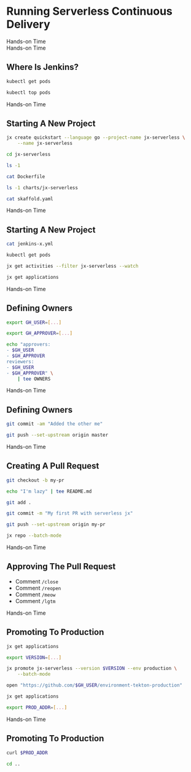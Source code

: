 <!-- .slide: class="center dark" -->
<!-- .slide: data-background="../img/background/hands-on.jpg" -->
# Running Serverless Continuous Delivery

<div class="label">Hands-on Time</div>


<!-- .slide: class="dark" -->
<div class="eyebrow"></div>
<div class="label">Hands-on Time</div>

## Where Is Jenkins?

```bash
kubectl get pods

kubectl top pods
```


<!-- .slide: class="dark" -->
<div class="eyebrow"></div>
<div class="label">Hands-on Time</div>

## Starting A New Project

```bash
jx create quickstart --language go --project-name jx-serverless \
    --name jx-serverless

cd jx-serverless

ls -1

cat Dockerfile

ls -1 charts/jx-serverless

cat skaffold.yaml
```


<!-- .slide: class="dark" -->
<div class="eyebrow"></div>
<div class="label">Hands-on Time</div>

## Starting A New Project

```bash
cat jenkins-x.yml

kubectl get pods

jx get activities --filter jx-serverless --watch

jx get applications
```


<!-- .slide: class="dark" -->
<div class="eyebrow"></div>
<div class="label">Hands-on Time</div>

## Defining Owners

```bash
export GH_USER=[...]

export GH_APPROVER=[...]

echo "approvers:
- $GH_USER
- $GH_APPROVER
reviewers:
- $GH_USER
- $GH_APPROVER" \
    | tee OWNERS
```


<!-- .slide: class="dark" -->
<div class="eyebrow"></div>
<div class="label">Hands-on Time</div>

## Defining Owners

```bash
git commit -am "Added the other me"

git push --set-upstream origin master
```


<!-- .slide: class="dark" -->
<div class="eyebrow"></div>
<div class="label">Hands-on Time</div>

## Creating A Pull Request

```bash
git checkout -b my-pr

echo "I'm lazy" | tee README.md

git add .

git commit -m "My first PR with serverless jx"

git push --set-upstream origin my-pr

jx repo --batch-mode
```


<!-- .slide: class="dark" -->
<div class="eyebrow"></div>
<div class="label">Hands-on Time</div>

## Approving The Pull Request

* Comment `/close`
* Comment `/reopen`
* Comment `/meow`
* Comment `/lgtm`


<!-- .slide: class="dark" -->
<div class="eyebrow"></div>
<div class="label">Hands-on Time</div>

## Promoting To Production

```bash
jx get applications

export VERSION=[...]

jx promote jx-serverless --version $VERSION --env production \
    --batch-mode

open "https://github.com/$GH_USER/environment-tekton-production"

jx get applications

export PROD_ADDR=[...]
```


<!-- .slide: class="dark" -->
<div class="eyebrow"></div>
<div class="label">Hands-on Time</div>

## Promoting To Production

```bash
curl $PROD_ADDR

cd ..
```
